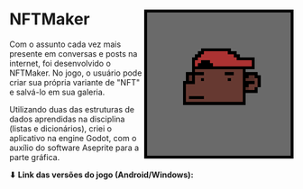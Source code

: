 # NFTMaker <img src="icon.png" width="265px" align="right" style='margin=0'>
Com o assunto cada vez mais presente em conversas e posts na internet, foi desenvolvido o NFTMaker. No jogo, o usuário pode criar sua própria variante de "NFT" e salvá-lo em sua galeria.


Utilizando duas das estruturas de dados aprendidas na disciplina (listas e dicionários), criei o aplicativo na engine Godot, com o auxílio do software Aseprite para a parte gráfica.

**⬇ Link das versões do jogo (Android/Windows):**
